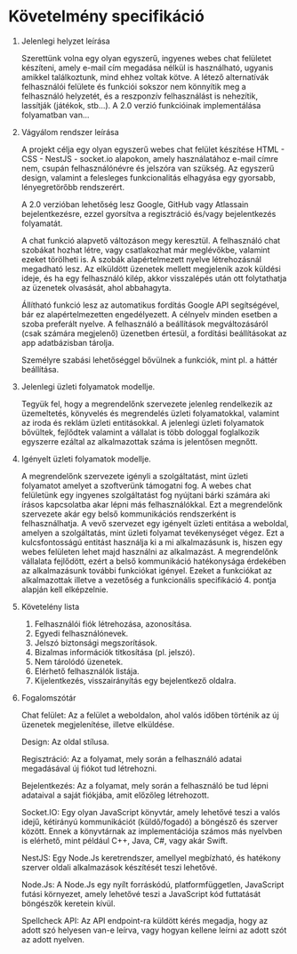 Követelmény specifikáció
========================

1. Jelenlegi helyzet leírása

    Szerettünk volna egy olyan egyszerű, ingyenes webes chat felületet készíteni, amely e-mail cím megadása nélkül is használható, ugyanis amikkel találkoztunk, mind ehhez voltak kötve. A létező alternatívák felhasználói felülete és funkciói sokszor nem könnyítik meg a felhasználó helyzetét, és a reszponzív felhasználást is nehezítik, lassítják (játékok, stb...). A 2.0 verzió funkcióinak implementálása folyamatban van...

2. Vágyálom rendszer leírása

    A projekt célja egy olyan egyszerű webes chat felület készítése HTML - CSS - NestJS - socket.io alapokon, amely használatához e-mail címre nem, csupán felhasználónévre és jelszóra van szükség. Az egyszerű design, valamint a felesleges funkcionalitás elhagyása egy gyorsabb, lényegretörőbb rendszerért. 

    A 2.0 verzióban lehetőség lesz Google, GitHub vagy Atlassain bejelentkezésre, ezzel gyorsítva a regisztráció és/vagy bejelentkezés folyamatát. 
    
    A chat funkció alapvető változáson megy keresztül. A felhasználó chat szobákat hozhat létre, vagy csatlakozhat már meglévőkbe, valamint ezeket törölheti is. A szobák alapértelmezett nyelve létrehozásnál megadható lesz. Az elküldött üzenetek mellett megjelenik azok küldési ideje, és ha egy felhasználó kilép, akkor visszalépés után ott folytathatja az üzenetek olvasását, ahol abbahagyta.

    Állítható funkció lesz az automatikus fordítás Google API segítségével, bár ez alapértelmezetten engedélyezett. A célnyelv minden esetben a szoba preferált nyelve. A felhasználó a beállítások megváltozásáról (csak számára megjelenő) üzenetben értesül, a fordítási beállításokat az app adatbázisban tárolja.

    Személyre szabási lehetőséggel bővülnek a funkciók, mint pl. a háttér beállítása. 

4. Jelenlegi üzleti folyamatok modellje.

    Tegyük fel, hogy a megrendelőnk szervezete jelenleg rendelkezik az üzemeltetés, könyvelés és megrendelés üzleti folyamatokkal, valamint az iroda és reklám üzleti entitásokkal.
    A jelenlegi üzleti folyamatok bővültek, fejlődtek valamint a vállalat is több dologgal foglalkozik egyszerre ezáltal az alkalmazottak száma is jelentősen megnőtt.

5.  Igényelt üzleti folyamatok modellje.

    A megrendelőnk szervezete igényli a szolgáltatást, mint üzleti folyamatot amelyet a szoftverünk támogatni fog. A webes chat felületünk egy ingyenes szolgáltatást fog nyújtani bárki számára aki írásos kapcsolatba akar lépni más felhasználókkal. Ezt a megrendelőnk szervezete akár egy belső kommunikációs rendszerként is felhasználhatja. A vevő szervezet egy igényelt üzleti entitása a weboldal, amelyen a szolgáltatás, mint üzleti folyamat tevékenységet végez. Ezt a kulcsfontosságú entitást használja ki a mi alkalmazásunk is, hiszen egy webes felületen lehet majd használni az alkalmazást.
    A megrendelőnk vállalata fejlődött, ezért a belső kommunikáció hatékonysága érdekében az alkalmazásunk további funkciókat igényel.
    Ezeket a funkciókat az alkalmazottak illetve a vezetőség a funkcionális specifikáció 4. pontja alapján kell elképzelnie.

6. Követelény lista
    
    1. Felhasználói fiók létrehozása, azonosítása.
    2. Egyedi felhasználónevek.
    3. Jelszó biztonsági megszorítások.
    4. Bizalmas információk titkosítása (pl. jelszó).
    5. Nem tárolódó üzenetek.
    6. Elérhető felhasználók listája.
    7. Kijelentkezés, visszairányítás egy bejelentkező oldalra.

8. Fogalomszótár

    Chat felület: Az a felület a weboldalon, ahol valós időben történik az új üzenetek megjelenítése, illetve elküldése. 

    Design: Az oldal stílusa.

    Regisztráció: Az a folyamat, mely során a felhasználó adatai megadásával új fiókot tud létrehozni.

    Bejelentkezés: Az a folyamat, mely során a felhasználó be tud lépni adataival a saját fiókjába, amit előzőleg létrehozott.

    Socket.IO: Egy olyan JavaScript könyvtár, amely lehetővé teszi a valós idejű, kétirányú kommunikációt (küldő/fogadó) a böngésző és szerver között. Ennek a könyvtárnak az implementációja számos más nyelvben is elérhető, mint például C++, Java, C#, vagy akár Swift.

    NestJS: Egy Node.Js keretrendszer, amellyel megbízható, és hatékony szerver oldali alkalmazások készítését teszi lehetővé.
    
    Node.Js: A Node.Js egy nyílt forráskódú, platformfüggetlen, JavaScript futási környezet, amely lehetővé teszi a JavaScript kód futtatását böngészők keretein kívül.
    
    Spellcheck API: Az API endpoint-ra küldött kérés megadja, hogy az adott szó helyesen van-e leírva, vagy hogyan kellene leírni az adott szót az adott nyelven.
